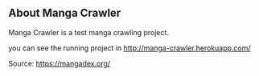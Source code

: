 ## About Manga Crawler

Manga Crawler is a test manga crawling project.

you can see the running project in http://manga-crawler.herokuapp.com/

Source: https://mangadex.org/

